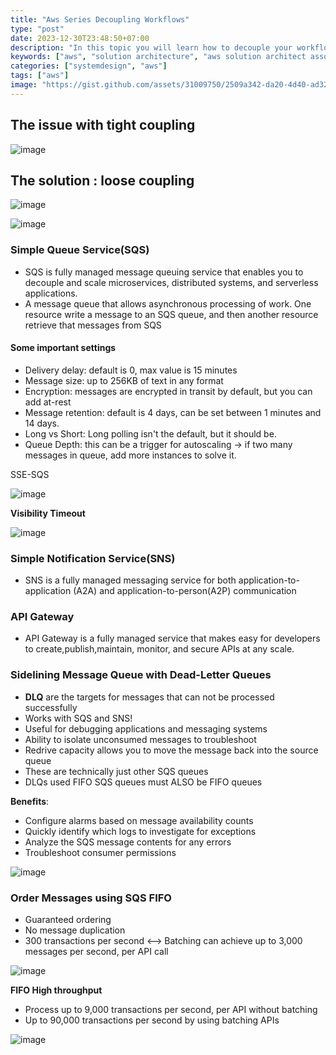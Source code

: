 ```yaml
---
title: "Aws Series Decoupling Workflows"
type: "post"
date: 2023-12-30T23:48:50+07:00
description: "In this topic you will learn how to decouple your workflows on AWS architecture"
keywords: ["aws", "solution architecture", "aws solution architect associate"]
categories: ["systemdesign", "aws"]
tags: ["aws"]
image: "https://gist.github.com/assets/31009750/2509a342-da20-4d40-ad32-921a5e8263f3"
---
```


## The issue with tight coupling

![image](https://gist.github.com/assets/31009750/aecd21b5-5ee2-473c-aa12-34db20ce1d25)

## The solution : loose coupling

![image](https://gist.github.com/assets/31009750/796c33fb-ee23-4be2-876c-10e90e611534)

![image](https://gist.github.com/assets/31009750/d503a69a-787f-49ed-a778-b73c32cb72a9)

### Simple Queue Service(SQS)

- SQS is fully managed message queuing service that enables you to decouple and scale microservices, distributed systems, and serverless applications.
- A message queue that allows asynchronous processing of work. One resource write a message to an SQS queue, and then another resource retrieve that messages from SQS

#### Some important settings

- Delivery delay: default is 0, max value is 15 minutes
- Message size: up to 256KB of text in any format
- Encryption: messages are encrypted in transit by default, but you can add at-rest
- Message retention: default is 4 days, can be set between 1 minutes and 14 days.
- Long vs Short: Long polling isn't the default, but it should be.
- Queue Depth: this can be a trigger for autoscaling -> if two many messages in queue, add more instances to solve it.

SSE-SQS

![image](https://gist.github.com/assets/31009750/5ac88950-bc5b-4f08-9b84-d917ad9fd88e)

**Visibility Timeout**

![image](https://gist.github.com/assets/31009750/97d476b7-b69c-4ef5-bf9f-ae18cbe00b8d)

### Simple Notification Service(SNS)

- SNS is a fully managed messaging service for both application-to-application (A2A) and application-to-person(A2P) communication

### API Gateway

- API Gateway is a fully managed service that makes easy for developers to create,publish,maintain, monitor, and secure APIs at any scale.

### Sidelining Message Queue with Dead-Letter Queues

- **DLQ** are the targets for messages that can not be processed successfully
- Works with SQS and SNS!
- Useful for debugging applications and messaging systems
- Ability to isolate unconsumed messages to troubleshoot
- Redrive capacity allows you to move the message back into the source queue
- These are technically just other SQS queues
- DLQs used FIFO SQS queues must ALSO be FIFO queues

**Benefits**:

- Configure alarms based on message availability counts
- Quickly identify which logs to investigate for exceptions
- Analyze the SQS message contents for any errors
- Troubleshoot consumer permissions

![image](https://gist.github.com/assets/31009750/f4d67d8d-c2dd-4a86-9d1e-651767e14a8a)

### Order Messages using SQS FIFO

- Guaranteed ordering
- No message duplication
- 300 transactions per second <--> Batching can achieve up to 3,000 messages per second, per API call

![image](https://gist.github.com/assets/31009750/420941b0-6cc1-4486-b6c8-1963d17d0102)

**FIFO High throughput**

- Process up to 9,000 transactions per second, per API without batching
- Up to 90,000 transactions per second by using batching APIs

![image](https://gist.github.com/assets/31009750/b87f2da1-375e-41be-942c-2a4f0de8a938)
